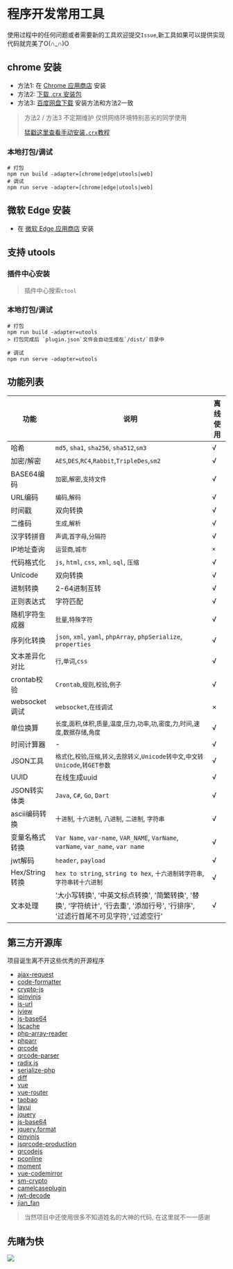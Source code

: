 # 程序开发常用工具

使用过程中的任何问题或者需要新的工具欢迎提交`Issue`,新工具如果可以提供实现代码就完美了O(∩_∩)O

## chrome 安装

- 方法1: 在 [Chrome 应用商店](https://chrome.google.com/webstore/detail/ipfcebkfhpkjeikaammlkcnalknjahmh) 安装
- 方法2: [下载 .crx 安装包](https://github.com/baiy/Ctool/releases/latest)
- 方法3: [百度网盘下载](https://pan.baidu.com/s/1mhWbqWC) 安装方法和方法2一致

> 方法2 / 方法3 不定期维护 仅供网络环境特别恶劣的同学使用
> 
> [猛戳这里查看手动安装`.crx`教程](http://www.cnplugins.com/tool/outline-install-crx-file.html)

### 本地打包/调试

```
# 打包
npm run build -adapter=[chrome|edge|utools|web]
# 调试
npm run serve -adapter=[chrome|edge|utools|web]
```

## 微软 Edge 安装

- 在 [微软 Edge 应用商店](https://microsoftedge.microsoft.com/addons/detail/cihekagpnnadjjplgljkmkpcfiopfplc) 安装

## 支持 utools

### 插件中心安装

> 插件中心搜索`ctool`

### 本地打包/调试

```
# 打包
npm run build -adapter=utools
> 打包完成后 `plugin.json`文件会自动生成在`/dist/`目录中

# 调试
npm run serve -adapter=utools
```

## 功能列表

|功能|说明|离线使用|
|---|---|---|
|哈希|`md5`, `sha1`, `sha256`, `sha512`,`sm3`|√|
|加密/解密|`AES`,`DES`,`RC4`,`Rabbit`,`TripleDes`,`sm2`|√|
|BASE64编码|`加密`,`解密`,`支持文件`|√|
|URL编码|`编码`,`解码`|√|
|时间戳|双向转换|√|
|二维码|`生成`,`解析`|√|
|汉字转拼音|`声调`,`首字母`,`分隔符`|√|
|IP地址查询|`运营商`,`城市`|`×`|
|代码格式化|`js`, `html`, `css`, `xml`, `sql`, `压缩`|√|
|Unicode|双向转换|√|
|进制转换|2-64进制互转|√|
|正则表达式|字符匹配|√|
|随机字符生成器|`批量`,`特殊字符`|√|
|序列化转换|`json`, `xml`, `yaml`, `phpArray`, `phpSerialize`, `properties`|√|
|文本差异化对比|`行`,`单词`,`css`|√|
|crontab校验|`Crontab`,`规则`,`校验`,`例子`|√|
|websocket调试|`websocket`,`在线调试`|×|
|单位换算|`长度`,`面积`,`体积`,`质量`,`温度`,`压力`,`功率`,`功`,`密度`,`力`,`时间`,`速度`,`数据存储`,`角度`|√|
|时间计算器| - |√|
|JSON工具|`格式化`,`校验`,`压缩`,`转义`,`去除转义`,`Unicode转中文`,`中文转Unicode`,`转GET参数`|√|
|UUID|在线生成uuid|√|
|JSON转实体类|`Java`, `C#`, `Go`, `Dart`|√|
|ascii编码转换|`十进制`, `十六进制`, `八进制`, `二进制`, `字符串`|√|
|变量名格式转换|`Var Name`, `var-name`, `VAR_NAME`, `VarName`, `varName`, `var_name`, `var name`|√|
|jwt解码|`header`, `payload`|√|
|Hex/String转换|`hex to string`, `string to hex`, `十六进制转字符串`, `字符串转十六进制`|√|
|文本处理|'大小写转换', '中英文标点转换', '简繁转换', '替换', '字符统计', '行去重', '添加行号', '行排序', '过滤行首尾不可见字符','过滤空行'|√|

## 第三方开源库

项目诞生离不开这些优秀的开源程序

- [ajax-request](https://www.npmjs.com/package/ajax-request)
- [code-formatter](https://www.npmjs.com/package/code-formatter)
- [crypto-js](https://www.npmjs.com/package/crypto-js)
- [ipinyinjs](https://www.npmjs.com/package/ipinyinjs)
- [is-url](https://www.npmjs.com/package/is-url)
- [iview](https://www.npmjs.com/package/iview)
- [js-base64](https://www.npmjs.com/package/js-base64)
- [lscache](https://www.npmjs.com/package/lscache)
- [php-array-reader](https://www.npmjs.com/package/php-array-reader)
- [phparr](https://www.npmjs.com/package/phparr)
- [qrcode](https://www.npmjs.com/package/qrcode)
- [qrcode-parser](https://www.npmjs.com/package/qrcode-parser)
- [radix.js](https://www.npmjs.com/package/radix.js)
- [serialize-php](https://www.npmjs.com/package/serialize-php)
- [diff](https://www.npmjs.com/package/diff)
- [vue](https://www.npmjs.com/package/vue)
- [vue-router](https://www.npmjs.com/package/vue-router)
- [taobao](http://ip.taobao.com/)
- [layui](https://github.com/sentsin/layui/)
- [jquery](https://github.com/jquery/jquery)
- [js-base64](https://github.com/dankogai/js-base64)
- [jquery.format](https://github.com/zachofalltrades/jquery.format)
- [pinyinjs](https://github.com/sxei/pinyinjs)
- [jsqrcode-production](https://github.com/aray894/jsqrcode-production)
- [qrcodejs](https://github.com/davidshimjs/qrcodejs)
- [pconline](http://whois.pconline.com.cn/)
- [moment](https://momentjs.com/)
- [vue-codemirror](https://www.npmjs.com/package/vue-codemirror)
- [sm-crypto](https://github.com/JuneAndGreen/sm-crypto)
- [camelcaseplugin](https://github.com/netnexus/camelcaseplugin)
- [jwt-decode](https://www.npmjs.com/package/jwt-decode)
- [jian_fan](https://www.npmjs.com/package/jian_fan)

> 当然项目中还使用很多不知道姓名的大神的代码, 在这里就不一一感谢

## 先睹为快

![](https://cdn.jsdelivr.net/gh/baiy/Ctool@master/images/v2_1.png)
